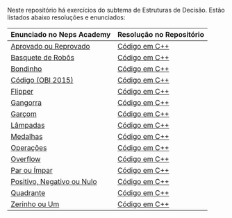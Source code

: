 Neste repositório há exercícios do subtema de Estruturas de Decisão. Estão listados abaixo resoluções e enunciados:

| **Enunciado no Neps Academy** | **Resolução no Repositório** |
|------------------------------------------------------------|--------------------------------------------------------------------------------------------------------------------------------------------------|
|[Aprovado ou Reprovado](https://neps.academy/br/exercise/86)|[Código em C++](https://github.com/AndreotiK/NepsAcademy/blob/main/Programação%20Básica/Estruturas%20de%20Decisão/Códigos/Aprovado%20ou%20Reprovado.cpp)| 
|[Basquete de Robôs](https://neps.academy/br/exercise/162)   |[Código em C++](https://github.com/AndreotiK/NepsAcademy/blob/main/Programação%20Básica/Estruturas%20de%20Decisão/Códigos/Basquete%20de%20Robôs.cpp)      |
|[Bondinho](https://neps.academy/br/exercise/13)|[Código em C++](https://github.com/AndreotiK/NepsAcademy/blob/main/Programação%20Básica/Estruturas%20de%20Decisão/Códigos/Bondinho.cpp)|
|[Código (OBI 2015)](https://neps.academy/br/exercise/47)|[Código em C++](https://github.com/AndreotiK/NepsAcademy/blob/main/Programação%20Básica/Estruturas%20de%20Decisão/Códigos/Código%20(OBI%202015).cpp)|
|[Flipper](https://neps.academy/br/exercise/87)|[Código em C++](https://github.com/AndreotiK/NepsAcademy/blob/main/Programação%20Básica/Estruturas%20de%20Decisão/Códigos/Flipper.cpp)|
|[Gangorra](https://neps.academy/br/exercise/260)|[Código em C++](https://github.com/AndreotiK/NepsAcademy/blob/main/Programação%20Básica/Estruturas%20de%20Decisão/Códigos/Gangorra.cpp)|
|[Garçom](https://neps.academy/br/exercise/324)|[Código em C++](https://github.com/AndreotiK/NepsAcademy/blob/main/Programação%20Básica/Estruturas%20de%20Decisão/Códigos/Garçom.cpp)|
|[Lâmpadas](https://neps.academy/br/exercise/52)|[Código em C++](https://github.com/AndreotiK/NepsAcademy/blob/main/Programação%20Básica/Estruturas%20de%20Decisão/Códigos/Lâmpadas.cpp)|
|[Medalhas](https://neps.academy/br/exercise/2)|[Código em C++](https://github.com/AndreotiK/NepsAcademy/blob/main/Programação%20Básica/Estruturas%20de%20Decisão/Códigos/Medalhas.cpp)|
|[Operações](https://neps.academy/br/exercise/218)|[Código em C++](https://github.com/AndreotiK/NepsAcademy/blob/main/Programação%20Básica/Estruturas%20de%20Decisão/Códigos/Operações.cpp)|
|[Overflow](https://neps.academy/br/exercise/225)|[Código em C++](https://github.com/AndreotiK/NepsAcademy/blob/main/Programação%20Básica/Estruturas%20de%20Decisão/Códigos/Overflow.cpp)|
|[Par ou Ímpar](https://neps.academy/br/exercise/148)|[Código em C++](https://github.com/AndreotiK/NepsAcademy/blob/main/Programação%20Básica/Estruturas%20de%20Decisão/Códigos/Par%20ou%20Ímpar.cpp)|
|[Positivo, Negativo ou Nulo](https://neps.academy/br/exercise/145)|[Código em C++](https://github.com/AndreotiK/NepsAcademy/blob/main/Programação%20Básica/Estruturas%20de%20Decisão/Códigos/Positivo%2C%20Negativo%20ou%20Nulo.cpp)|
|[Quadrante](https://neps.academy/br/exercise/146)|[Código em C++](https://github.com/AndreotiK/NepsAcademy/blob/main/Programação%20Básica/Estruturas%20de%20Decisão/Códigos/Quadrante.cpp)|
|[Zerinho ou Um](https://neps.academy/br/exercise/88)|[Código em C++](https://github.com/AndreotiK/NepsAcademy/blob/main/Programação%20Básica/Estruturas%20de%20Decisão/Códigos/Zerinho%20ou%20Um.cpp)|